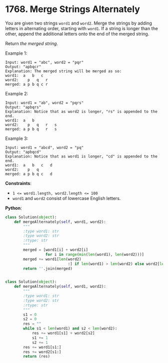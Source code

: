 # 1768. Merge Strings Alternately

You are given two strings `word1` and `word2`. Merge the strings by adding letters in alternating order, starting with `word1`. If a string is longer than the other, append the additional letters onto the end of the merged string.

Return _the merged string_.

Example 1:
```
Input: word1 = "abc", word2 = "pqr"
Output: "apbqcr"
Explanation: The merged string will be merged as so:
word1:  a   b   c
word2:    p   q   r
merged: a p b q c r
```
Example 2:
```
Input: word1 = "ab", word2 = "pqrs"
Output: "apbqrs"
Explanation: Notice that as word2 is longer, "rs" is appended to the end.
word1:  a   b 
word2:    p   q   r   s
merged: a p b q   r   s
```
Example 3:
```
Input: word1 = "abcd", word2 = "pq"
Output: "apbqcd"
Explanation: Notice that as word1 is longer, "cd" is appended to the end.
word1:  a   b   c   d
word2:    p   q 
merged: a p b q c   d
```

__Constraints__:
* `1 <= word1.length, word2.length <= 100`
* `word1` and `word2` consist of lowercase English letters.

__Python__:
```python
class Solution(object):
    def mergeAlternately(self, word1, word2):
        """
        :type word1: str
        :type word2: str
        :rtype: str
        """
        merged = [word1[i] + word2[i]
                  for i in range(min(len(word1), len(word2)))]
        merged += word1[len(word2)
                            :] if len(word1) > len(word2) else word2[len(word1):]
        return ''.join(merged)


class Solution(object):
    def mergeAlternately(self, word1, word2):
        """
        :type word1: str
        :type word2: str
        :rtype: str
        """
        s1 = 0
        s2 = 0
        res = ""
        while s1 < len(word1) and s2 < len(word2):
            res += word1[s1] + word2[s2]
            s1 += 1
            s2 += 1
        res += word1[s1:]
        res += word2[s1:]
        return (res)
```